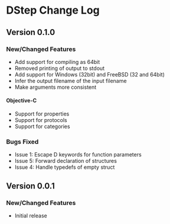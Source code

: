 # DStep Change Log

## Version 0.1.0
### New/Changed Features

* Add support for compiling as 64bit
* Removed printing of output to stdout
* Add support for Windows (32bit) and FreeBSD (32 and 64bit)
* Infer the output filename of the input filename
* Make arguments more consistent

#### Objective-C

* Support for properties
* Support for protocols
* Support for categories

### Bugs Fixed

* Issue 1: Escape D keywords for function parameters
* Issue 5: Forward declaration of structures
* Issue 4: Handle typedefs of empty struct

## Version 0.0.1
### New/Changed Features

* Initial release
